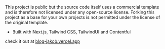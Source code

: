 This project is public but the source code itself uses a commercial template and is therefore not licensed under any open-source license. Forking this project as a base for your own projects is not permitted under the license of the original template.

- Built with Next.js, Tailwind CSS, TailwindUI and Contentful

check it out at [blog-jakob.vercel.app](blog-jakob.vercel.app/)